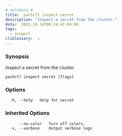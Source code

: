 ```yaml
---
# metadata # 
title:  pachctl inspect secret
description: "Inspect a secret from the cluster."
date:  2022-10-14T09:34:42-04:00
tags:
  - inspect
cliGlossary:  i
---
```


### Synopsis

Inspect a secret from the cluster.

```
pachctl inspect secret [flags]
```

### Options

```
  -h, --help   help for secret
```

### Inherited Options

```
      --no-color   Turn off colors.
  -v, --verbose    Output verbose logs
```

